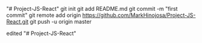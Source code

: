 "# Project-JS-React"  git init git add README.md git commit -m "first commit" git remote add origin https://github.com/MarkHinojosa/Project-JS-React.git git push -u origin master


edited 
"# Project-JS-React" 
